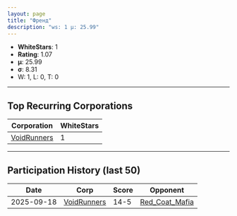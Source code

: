 ```yaml
---
layout: page
title: "Френд"
description: "ws: 1 μ: 25.99"
---
```

- **WhiteStars**: 1
- **Rating**: 1.07
- **μ**: 25.99  
- **σ**: 8.31
- W: 1, L: 0, T: 0

---

## Top Recurring Corporations

| Corporation | WhiteStars |
| --- | --- |
| [VoidRunners](https://ws.tsl.rocks/corp/5d195a83bdec92e83e1f97ed8b05b35254ade000cd6ca979b81921c702b34a23/) | 1 |

---

## Participation History (last 50)

| Date | Corp | Score | Opponent |
| --- | --- | --- | --- |
| 2025-09-18 | [VoidRunners](https://ws.tsl.rocks/corp/5d195a83bdec92e83e1f97ed8b05b35254ade000cd6ca979b81921c702b34a23/) | 14-5 | [Red\_Coat\_Mafia](https://ws.tsl.rocks/corp/f5825bb96dc9d061496fcea5926a16ba159a26ccd5518f8e63583c52fb68dd29/) |